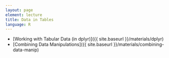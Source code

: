 ```yaml
---
layout: page
element: lecture
title: Data in Tables
language: R
---
```


* [Working with Tabular Data (in dplyr)]({{ site.baseurl }}/materials/dplyr)
* [Combining Data Manipulations]({{ site.baseurl }}/materials/combining-data-manip)
